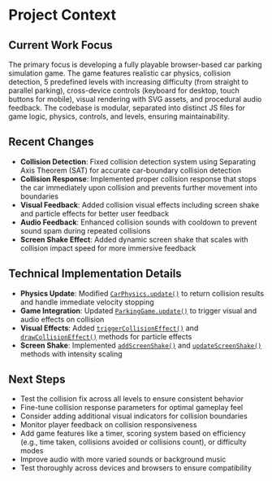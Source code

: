 # Project Context

## Current Work Focus
The primary focus is developing a fully playable browser-based car parking simulation game. The game features realistic car physics, collision detection, 5 predefined levels with increasing difficulty (from straight to parallel parking), cross-device controls (keyboard for desktop, touch buttons for mobile), visual rendering with SVG assets, and procedural audio feedback. The codebase is modular, separated into distinct JS files for game logic, physics, controls, and levels, ensuring maintainability.

## Recent Changes
- **Collision Detection**: Fixed collision detection system using Separating Axis Theorem (SAT) for accurate car-boundary collision detection
- **Collision Response**: Implemented proper collision response that stops the car immediately upon collision and prevents further movement into boundaries
- **Visual Feedback**: Added collision visual effects including screen shake and particle effects for better user feedback
- **Audio Feedback**: Enhanced collision sounds with cooldown to prevent sound spam during repeated collisions
- **Screen Shake Effect**: Added dynamic screen shake that scales with collision impact speed for more immersive feedback

## Technical Implementation Details
- **Physics Update**: Modified [`CarPhysics.update()`](js/physics.js:45) to return collision results and handle immediate velocity stopping
- **Game Integration**: Updated [`ParkingGame.update()`](js/game.js:56) to trigger visual and audio effects on collision
- **Visual Effects**: Added [`triggerCollisionEffect()`](js/game.js:199) and [`drawCollisionEffect()`](js/game.js:210) methods for particle effects
- **Screen Shake**: Implemented [`addScreenShake()`](js/game.js:252) and [`updateScreenShake()`](js/game.js:258) methods with intensity scaling

## Next Steps
- Test the collision fix across all levels to ensure consistent behavior
- Fine-tune collision response parameters for optimal gameplay feel
- Consider adding additional visual indicators for collision boundaries
- Monitor player feedback on collision responsiveness
- Add game features like a timer, scoring system based on efficiency (e.g., time taken, collisions avoided or collisions count), or difficulty modes
- Improve audio with more varied sounds or background music
- Test thoroughly across devices and browsers to ensure compatibility
